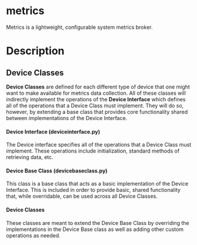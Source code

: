 # metrics
Metrics is a lightweight, configurable system metrics broker.

# Description

## Device Classes

**Device Classes** are defined for each different type of device that one might want to make available for metrics data collection. All of these classes will indirectly implement the operations of the **Device Interface** which defines all of the operations that a Device Class must implement. They will do so, however, by extending a base class that provides core functionality shared between implementations of the Device Interface.

#### Device Interface (deviceinterface.py)
The Device interface specifies all of the operations that a Device Class must implement. These operations include initialization, standard methods of retrieving data, etc.

#### Device Base Class (devicebaseclass.py)
This class is a base class that acts as a basic implementation of the Device Interface. This is included in order to provide basic, shared functionality that, while overridable, can be used across all Device Classes.

#### Device Classes
These classes are meant to extend the Device Base Class by overriding the implementations in the Device Base class as well as adding other custom operations as needed.